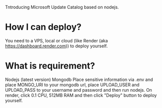 Tntroducing Microsoft Update Catalog based on nodejs.

# How I can deploy?
You need to a VPS, local or cloud (like Render (aka https://dashboard.render.com)) to deploy yourself.

# What is requirement?

Nodejs (latest version)
Mongodb
Place sensitive information via .env and place MONGO_URI to your mongodb url, place UPLOAD_USER and UPLOAD_PASS to your username and password and then run nodejs. On render, click 0.1 CPU, 512MB RAM and then click "Deploy" button to deploy yourself.
